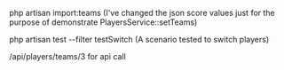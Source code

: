 php artisan import:teams (I've changed the json score values just for the purpose of demonstrate PlayersService::setTeams)

php artisan test --filter testSwitch (A scenario tested to switch players)

/api/players/teams/3 for api call
